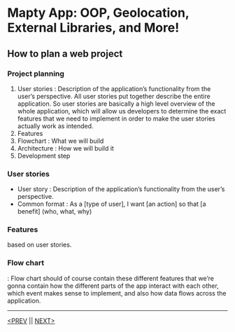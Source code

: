 # Mapty App: OOP, Geolocation, External Libraries, and More!

## How to plan a web project

### Project planning

1. User stories : Description of the application’s functionality from the user’s perspective. All user stories put together describe the entire application. So user stories are basically a high level overview of the whole application, which will allow us developers to determine the exact features that we need to implement in order to make the user stories actually work as intended.
2. Features
3. Flowchart : What we will build
4. Architecture : How we will build it
5. Development step

### User stories

-   User story : Description of the application’s functionality from the user’s perspective.
-   Common format : As a [type of user], I want [an action] so that [a benefit] (who, what, why)

### Features

based on user stories.

### Flow chart

: Flow chart should of course contain these different features that we’re gonna contain how the different parts of the app interact with each other, which event makes sense to implement, and also how data flows across the application.

---

[<PREV](./cjs221102.md) || [NEXT>](./cjs221103.md)
